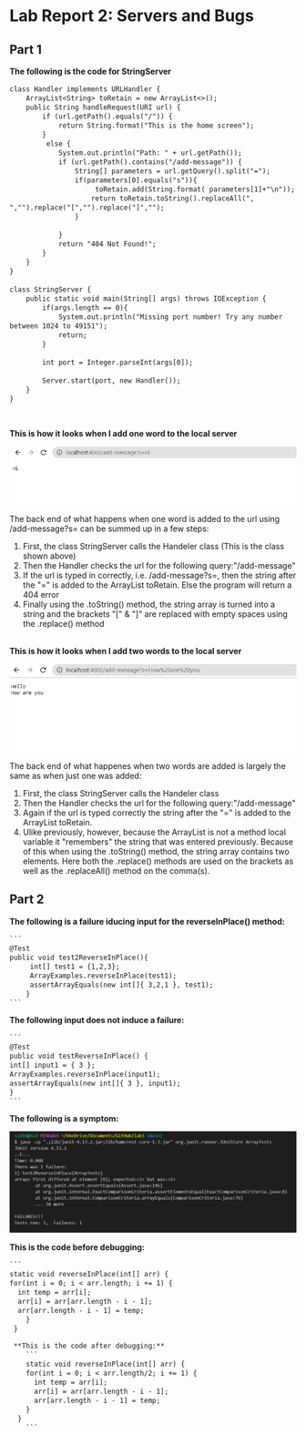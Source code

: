 # Lab Report 2: Servers and Bugs 

## Part 1

**The following is the code for StringServer**


```
class Handler implements URLHandler {
    ArrayList<String> toRetain = new ArrayList<>();
    public String handleRequest(URI url) {
        if (url.getPath().equals("/")) {
            return String.format("This is the home screen");
        } 
         else {
            System.out.println("Path: " + url.getPath());
            if (url.getPath().contains("/add-message")) {
                String[] parameters = url.getQuery().split("=");
                if(parameters[0].equals("s")){  
                     toRetain.add(String.format( parameters[1]+"\n"));
                    return toRetain.toString().replaceAll(", ","").replace("[","").replace("]","");
                }
                
            }
            return "404 Not Found!";
        }
    }
}

class StringServer {
    public static void main(String[] args) throws IOException {
        if(args.length == 0){
            System.out.println("Missing port number! Try any number between 1024 to 49151");
            return;
        }

        int port = Integer.parseInt(args[0]);

        Server.start(port, new Handler());
    }
}
```

  
  <br>

**This is how it looks when I add one word to the local server**

![Image](StringServer_implementation3.png)

The back end of what happens when one word is added to the url using /add-message?s=<stting> can be summed up in a few steps: 
  1. First, the class StringServer calls the Handeler class (This is the class shown above)
  2. Then the Handler checks the url for the following query:"/add-message" 
  3. If the url is typed in correctly, i.e. /add-message?s=<stting>, then the string after the "=" is added to the ArrayList toRetain. Else the program will return a 404 error
  4. Finally using the .toString() method, the string array is turned into a string and the brackets "[" & "]" are replaced with empty spaces using the .replace() method  
    <br>
  
  **This is how it looks when I add two words to the local server**
  
  ![Image](StringServer_implementation1.png)
  
  The back end of what happenes when two words are added is largely the same as when just one was added: 
  1. First, the class StringServer calls the Handeler class 
  2. Then the Handler checks the url for the following query:"/add-message" 
  3. Again if the url is typed correctly the string after the "=" is added to the ArrayList toRetain. 
  4. Ulike previously, however, because the ArrayList is not a method local variable it "remembers" the string that was entered previously. Because of this when using the .toString() method, the string array contains two elements. Here both the .replace() methods are used on the brackets as well as the .replaceAll() method on the comma(s).
    
  ## Part 2
    
 **The following is a failure iducing input for the reverseInPlace() method:**
   
    
    ```
    @Test
    public void test2ReverseInPlace(){
         int[] test1 = {1,2,3};
         ArrayExamples.reverseInPlace(test1);
         assertArrayEquals(new int[]{ 3,2,1 }, test1);
        }
    ```
    
  **The following input does not induce a failure:**
    
    ```
    @Test 
	public void testReverseInPlace() {
    int[] input1 = { 3 };
    ArrayExamples.reverseInPlace(input1);
    assertArrayEquals(new int[]{ 3 }, input1);
	}
    ```
    
  **The following is a symptom:**
    
  ![Image](TestSymptom.png)
    
  **This is the code before debugging:**
  
    
    ```
    static void reverseInPlace(int[] arr) {
    for(int i = 0; i < arr.length; i += 1) {
      int temp = arr[i];
      arr[i] = arr[arr.length - i - 1];
      arr[arr.length - i - 1] = temp;
        }
     }
```
 **This is the code after debugging:**
    ```
    static void reverseInPlace(int[] arr) {
    for(int i = 0; i < arr.length/2; i += 1) {
      int temp = arr[i];
      arr[i] = arr[arr.length - i - 1];
      arr[arr.length - i - 1] = temp;
    }
  }
    ```
 
